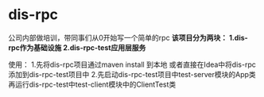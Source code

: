 # dis-rpc
公司内部做培训，带同事们从0开始写一个简单的rpc <b>
该项目分为两块：<b>
1.dis-rpc作为基础设施 </b>
2.dis-rpc-test应用层服务 </b>

</b>
使用：
1.先将dis-rpc项目通过maven  install 到本地 或者直接在Idea中将dis-rpc添加到dis-rpc-test项目中 </b>
2.先启动dis-rpc-test项目中test-server模块的App类 </b>
再运行dis-rpc-test中test-client模块中的ClientTest类 </b>


